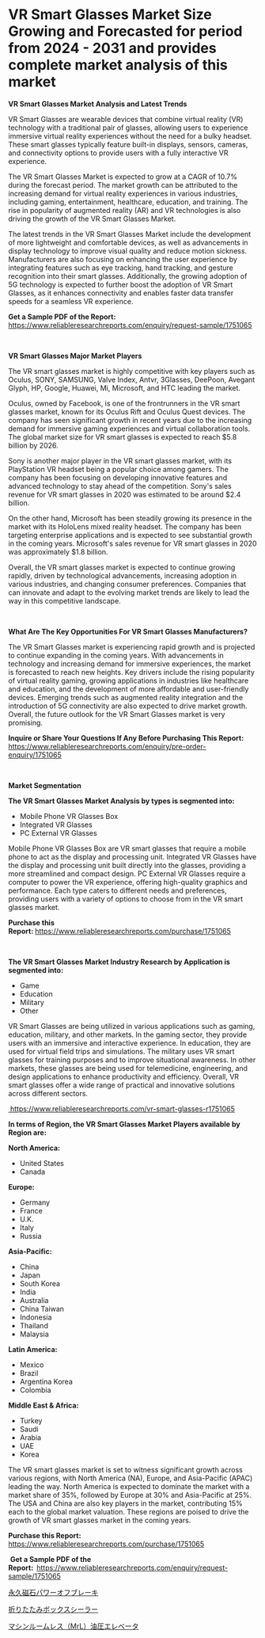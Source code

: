 <p><h1>VR Smart Glasses Market Size Growing and Forecasted for period from 2024 - 2031 and provides complete market analysis of this market</h1></p><p><strong>VR Smart Glasses Market Analysis and Latest Trends</strong></p>
<p><p>VR Smart Glasses are wearable devices that combine virtual reality (VR) technology with a traditional pair of glasses, allowing users to experience immersive virtual reality experiences without the need for a bulky headset. These smart glasses typically feature built-in displays, sensors, cameras, and connectivity options to provide users with a fully interactive VR experience.</p><p>The VR Smart Glasses Market is expected to grow at a CAGR of 10.7% during the forecast period. The market growth can be attributed to the increasing demand for virtual reality experiences in various industries, including gaming, entertainment, healthcare, education, and training. The rise in popularity of augmented reality (AR) and VR technologies is also driving the growth of the VR Smart Glasses Market.</p><p>The latest trends in the VR Smart Glasses Market include the development of more lightweight and comfortable devices, as well as advancements in display technology to improve visual quality and reduce motion sickness. Manufacturers are also focusing on enhancing the user experience by integrating features such as eye tracking, hand tracking, and gesture recognition into their smart glasses. Additionally, the growing adoption of 5G technology is expected to further boost the adoption of VR Smart Glasses, as it enhances connectivity and enables faster data transfer speeds for a seamless VR experience.</p></p>
<p><strong>Get a Sample PDF of the Report:&nbsp;</strong> <a href="https://www.reliableresearchreports.com/enquiry/request-sample/1751065">https://www.reliableresearchreports.com/enquiry/request-sample/1751065</a></p>
<p>&nbsp;</p>
<p><strong>VR Smart Glasses Major Market Players</strong></p>
<p><p>The VR smart glasses market is highly competitive with key players such as Oculus, SONY, SAMSUNG, Valve Index, Antvr, 3Glasses, DeePoon, Avegant Glyph, HP, Google, Huawei, Mi, Microsoft, and HTC leading the market.</p><p>Oculus, owned by Facebook, is one of the frontrunners in the VR smart glasses market, known for its Oculus Rift and Oculus Quest devices. The company has seen significant growth in recent years due to the increasing demand for immersive gaming experiences and virtual collaboration tools. The global market size for VR smart glasses is expected to reach $5.8 billion by 2026.</p><p>Sony is another major player in the VR smart glasses market, with its PlayStation VR headset being a popular choice among gamers. The company has been focusing on developing innovative features and advanced technology to stay ahead of the competition. Sony's sales revenue for VR smart glasses in 2020 was estimated to be around $2.4 billion.</p><p>On the other hand, Microsoft has been steadily growing its presence in the market with its HoloLens mixed reality headset. The company has been targeting enterprise applications and is expected to see substantial growth in the coming years. Microsoft's sales revenue for VR smart glasses in 2020 was approximately $1.8 billion.</p><p>Overall, the VR smart glasses market is expected to continue growing rapidly, driven by technological advancements, increasing adoption in various industries, and changing consumer preferences. Companies that can innovate and adapt to the evolving market trends are likely to lead the way in this competitive landscape.</p></p>
<p>&nbsp;</p>
<p><strong>What Are The Key Opportunities For VR Smart Glasses Manufacturers?</strong></p>
<p><p>The VR Smart Glasses market is experiencing rapid growth and is projected to continue expanding in the coming years. With advancements in technology and increasing demand for immersive experiences, the market is forecasted to reach new heights. Key drivers include the rising popularity of virtual reality gaming, growing applications in industries like healthcare and education, and the development of more affordable and user-friendly devices. Emerging trends such as augmented reality integration and the introduction of 5G connectivity are also expected to drive market growth. Overall, the future outlook for the VR Smart Glasses market is very promising.</p></p>
<p><strong>Inquire or Share Your Questions If Any Before Purchasing This Report:</strong> <a href="https://www.reliableresearchreports.com/enquiry/pre-order-enquiry/1751065">https://www.reliableresearchreports.com/enquiry/pre-order-enquiry/1751065</a></p>
<p>&nbsp;</p>
<p><strong>Market Segmentation</strong></p>
<p><strong>The VR Smart Glasses Market Analysis by types is segmented into:</strong></p>
<p><ul><li>Mobile Phone VR Glasses Box</li><li>Integrated VR Glasses</li><li>PC External VR Glasses</li></ul></p>
<p><p>Mobile Phone VR Glasses Box are VR smart glasses that require a mobile phone to act as the display and processing unit. Integrated VR Glasses have the display and processing unit built directly into the glasses, providing a more streamlined and compact design. PC External VR Glasses require a computer to power the VR experience, offering high-quality graphics and performance. Each type caters to different needs and preferences, providing users with a variety of options to choose from in the VR smart glasses market.</p></p>
<p><strong>Purchase this Report:&nbsp;</strong><a href="https://www.reliableresearchreports.com/purchase/1751065">https://www.reliableresearchreports.com/purchase/1751065</a></p>
<p>&nbsp;</p>
<p><strong>The VR Smart Glasses Market Industry Research by Application is segmented into:</strong></p>
<p><ul><li>Game</li><li>Education</li><li>Military</li><li>Other</li></ul></p>
<p><p>VR Smart Glasses are being utilized in various applications such as gaming, education, military, and other markets. In the gaming sector, they provide users with an immersive and interactive experience. In education, they are used for virtual field trips and simulations. The military uses VR smart glasses for training purposes and to improve situational awareness. In other markets, these glasses are being used for telemedicine, engineering, and design applications to enhance productivity and efficiency. Overall, VR smart glasses offer a wide range of practical and innovative solutions across different sectors.</p></p>
<p><a href="https://www.reliableresearchreports.com/vr-smart-glasses-r1751065">&nbsp;https://www.reliableresearchreports.com/vr-smart-glasses-r1751065</a></p>
<p><strong>In terms of Region, the VR Smart Glasses Market Players available by Region are:</strong></p>
<p>
    <p> <strong> North America: </strong>
        <ul>
            <li>United States</li>
            <li>Canada</li>
        </ul>
        </p> 
    <p> <strong> Europe: </strong>
        <ul>
            <li>Germany</li>
            <li>France</li>
            <li>U.K.</li>
            <li>Italy</li>
            <li>Russia</li>
        </ul>
        </p> 
    <p> <strong> Asia-Pacific: </strong>
        <ul>
            <li>China</li>
            <li>Japan</li>
            <li>South Korea</li>
            <li>India</li>
            <li>Australia</li>
            <li>China Taiwan</li>
            <li>Indonesia</li>
            <li>Thailand</li>
            <li>Malaysia</li>
        </ul>
        </p> 
    <p> <strong> Latin America: </strong>
        <ul>
            <li>Mexico</li>
            <li>Brazil</li>
            <li>Argentina Korea</li>
            <li>Colombia</li>
        </ul>
        </p> 
    <p> <strong> Middle East & Africa: </strong>
        <ul>
            <li>Turkey</li>
            <li>Saudi</li>
            <li>Arabia</li>
            <li>UAE</li>
            <li>Korea</li>
        </ul>
    </p>
    </p>
<p><p>The VR smart glasses market is set to witness significant growth across various regions, with North America (NA), Europe, and Asia-Pacific (APAC) leading the way. North America is expected to dominate the market with a market share of 35%, followed by Europe at 30% and Asia-Pacific at 25%. The USA and China are also key players in the market, contributing 15% each to the global market valuation. These regions are poised to drive the growth of VR smart glasses market in the coming years.</p></p>
<p><strong>Purchase this Report: </strong><a href="https://www.reliableresearchreports.com/purchase/1751065">https://www.reliableresearchreports.com/purchase/1751065</a></p>
<p>&nbsp;<strong>Get a Sample PDF of the Report:&nbsp;&nbsp;</strong><a href="https://www.reliableresearchreports.com/enquiry/request-sample/1751065">https://www.reliableresearchreports.com/enquiry/request-sample/1751065</a></p>
<p><strong></strong></p>
<p><p><a href="https://github.com/one-cool-chick/Market-Research-Report-List-2/blob/main/6778372141584.md">永久磁石パワーオフブレーキ</a></p><p><a href="https://medium.com/@cielostamm/2024%E5%B9%B4%E3%81%8B%E3%82%892031%E5%B9%B4%E3%81%BE%E3%81%A7%E3%81%AE%E6%8A%98%E3%82%8A%E3%81%9F%E3%81%9F%E3%81%BF%E3%83%9C%E3%83%83%E3%82%AF%E3%82%B9%E3%82%B7%E3%83%BC%E3%83%A9%E3%83%BC%E5%B8%82%E5%A0%B4%E3%81%AE%E6%88%90%E9%95%B7%E8%A6%8B%E9%80%9A%E3%81%97-%E5%B8%82%E5%A0%B4%E5%8B%95%E5%90%91%E3%81%AE%E5%88%86%E6%9E%90%E3%81%AB%E3%82%88%E3%82%8B-%E3%81%AE%E5%B9%B4%E9%96%93%E6%88%90%E9%95%B7%E7%8E%87-%E3%82%A2%E3%83%97%E3%83%AA%E3%82%B1%E3%83%BC%E3%82%B7%E3%83%A7%E3%83%B3-%E5%9C%B0%E5%9F%9F%E5%88%A5%E3%81%AE%E5%B1%95%E6%9C%9B%E3%81%A8%E5%8F%8E%E7%9B%8A%E3%81%AB%E3%82%88%E3%82%8B%E5%B8%82%E5%A0%B4%E3%81%AE%E3%83%88%E3%83%AC%E3%83%B3%E3%83%89%E5%88%86%E6%9E%90-84383ca70789">折りたたみボックスシーラー</a></p><p><a href="https://github.com/CarlieShields/Market-Research-Report-List-1/blob/main/6672545141585.md">マシンルームレス（MrL）油圧エレベータ</a></p></p>